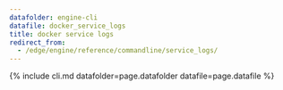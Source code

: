 ```yaml
---
datafolder: engine-cli
datafile: docker_service_logs
title: docker service logs
redirect_from:
  - /edge/engine/reference/commandline/service_logs/
---
```


<!--
Sorry, but the contents of this page are automatically generated from
Docker's source code. If you want to suggest a change to the text that appears
here, you'll need to find the string by searching this repo:

https://github.com/docker/cli
-->

{% include cli.md datafolder=page.datafolder datafile=page.datafile %}
